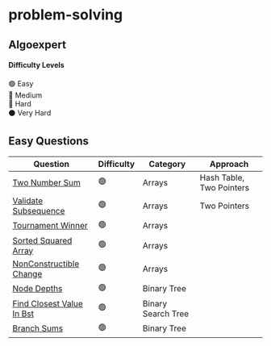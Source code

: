 # problem-solving



## Algoexpert
#### Difficulty Levels

🟢  Easy  
🔵  Medium  
🔴  Hard  
⚫️  Very Hard

## Easy Questions

| Question                                                                          | Difficulty | Category             | Approach                 |
| --------------------------------------------------------------------------------- | ---------- | -------------------- | ------------------------ |
| [Two Number Sum]()                                         | 🟢         | Arrays               | Hash Table, Two Pointers |
| [Validate Subsequence](src/main/java/dev/nirmaljeffrey/problemsolving/algoexpert/easy/ValidateSubsequence.java) | 🟢 | Arrays| Two Pointers|
| [Tournament Winner](src/main/java/dev/nirmaljeffrey/problemsolving/algoexpert/easy/TournamentWinner.java) | 🟢 | Arrays| |
| [Sorted Squared Array](src/main/java/dev/nirmaljeffrey/problemsolving/algoexpert/easy/SortedSquaredArray.java) | 🟢 | Arrays| |
| [NonConstructible Change](src/main/java/dev/nirmaljeffrey/problemsolving/algoexpert/easy/NonConstructibleChange.java) | 🟢 | Arrays| |
| [Node Depths](src/main/java/dev/nirmaljeffrey/problemsolving/algoexpert/easy/NodeDepths.java) | 🟢 | Binary Tree| |
| [Find Closest Value In Bst](src/main/java/dev/nirmaljeffrey/problemsolving/algoexpert/easy/FindClosestValueInBst.java) | 🟢 | Binary Search Tree| |
| [Branch Sums](src/main/java/dev/nirmaljeffrey/problemsolving/algoexpert/easy/BranchSums.java) | 🟢 | Binary Tree| |
